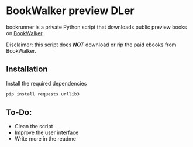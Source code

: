 # BookWalker preview DLer

bookrunner is a private Python script that downloads public preview books on [BookWalker](https://bookwalker.jp/).

Disclaimer: this script does ***NOT*** download or rip the paid ebooks from BookWalker. 

## Installation

Install the required dependencies
```bash
pip install requests urllib3
```


## To-Do:
* Clean the script
* Improve the user interface
* Write more in the readme
